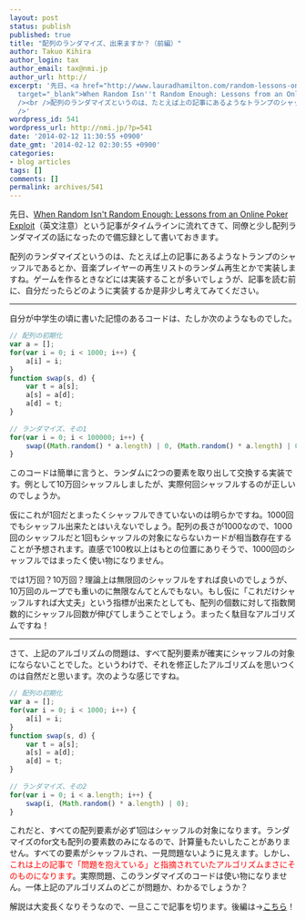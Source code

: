 ```yaml
---
layout: post
status: publish
published: true
title: "配列のランダマイズ、出来ますか？（前編）"
author: Takuo Kihira
author_login: tax
author_email: tax@nmi.jp
author_url: http://
excerpt: '先日、<a href="http://www.lauradhamilton.com/random-lessons-online-poker-exploit"
  target="_blank">When Random Isn''t Random Enough: Lessons from an Online Poker Exploit</a>（英文注意）という記事がタイムラインに流れてきて、同僚と少し配列ランダマイズの話になったので備忘録として書いておきます。<br
  /><br />配列のランダマイズというのは、たとえば上の記事にあるようなトランプのシャッフルであるとか、音楽プレイヤーの再生リストのランダム再生とかで実装しますね。ゲームを作るときなどには実装することが多いでしょうが、記事を読む前に、自分だったらどのように実装するか是非少し考えてみてください。<br
  />'
wordpress_id: 541
wordpress_url: http://nmi.jp/?p=541
date: '2014-02-12 11:30:55 +0900'
date_gmt: '2014-02-12 02:30:55 +0900'
categories:
- blog articles
tags: []
comments: []
permalink: archives/541
---
```

<p>先日、<a href="http://www.lauradhamilton.com/random-lessons-online-poker-exploit" target="_blank">When Random Isn't Random Enough: Lessons from an Online Poker Exploit</a>（英文注意）という記事がタイムラインに流れてきて、同僚と少し配列ランダマイズの話になったので備忘録として書いておきます。</p>
<p>配列のランダマイズというのは、たとえば上の記事にあるようなトランプのシャッフルであるとか、音楽プレイヤーの再生リストのランダム再生とかで実装しますね。ゲームを作るときなどには実装することが多いでしょうが、記事を読む前に、自分だったらどのように実装するか是非少し考えてみてください。<br />
<a id="more"></a><a id="more-541"></a></p>
<hr>自分が中学生の頃に書いた記憶のあるコードは、たしか次のようなものでした。<br />

```javascript
// 配列の初期化
var a = [];
for(var i = 0; i < 1000; i++) {
    a[i] = i;
}
function swap(s, d) {
    var t = a[s];
    a[s] = a[d];
    a[d] = t;
}
 
// ランダマイズ、その1
for(var i = 0; i < 100000; i++) {
    swap((Math.random() * a.length) | 0, (Math.random() * a.length) | 0);
}
```

このコードは簡単に言うと、ランダムに2つの要素を取り出して交換する実装です。例として10万回シャッフルしましたが、実際何回シャッフルするのが正しいのでしょうか。</p>
<p>仮にこれが1回だとまったくシャッフルできていないのは明らかですね。1000回でもシャッフル出来たとはいえないでしょう。配列の長さが1000なので、1000回のシャッフルだと1回もシャッフルの対象にならないカードが相当数存在することが予想されます。直感で100枚以上はもとの位置にありそうで、1000回のシャッフルではまったく使い物になりません。</p>
<p>では1万回？10万回？理論上は無限回のシャッフルをすれば良いのでしょうが、10万回のループでも重いのに無限なんてとんでもない。もし仮に「これだけシャッフルすれば大丈夫」という指標が出来たとしても、配列の個数に対して指数関数的にシャッフル回数が伸びてしまうことでしょう。まったく駄目なアルゴリズムですね！</p>
<hr>
さて、上記のアルゴリズムの問題は、すべて配列要素が確実にシャッフルの対象にならないことでした。というわけで、それを修正したアルゴリズムを思いつくのは自然だと思います。次のような感じですね。<br />

```javascript
// 配列の初期化
var a = [];
for(var i = 0; i < 1000; i++) {
    a[i] = i;
}
function swap(s, d) {
    var t = a[s];
    a[s] = a[d];
    a[d] = t;
}
 
// ランダマイズ、その2
for(var i = 0; i < a.length; i++) {
    swap(i, (Math.random() * a.length) | 0);
}
```

これだと、すべての配列要素が必ず1回はシャッフルの対象になります。ランダマイズのfor文も配列の要素数のみになるので、計算量もたいしたことがありません。すべての要素がシャッフルされ、一見問題ないように見えます。しかし、<span style="color:red">これは上の記事で「問題を抱えている」と指摘されていたアルゴリズムまさにそのものになります</span>。実際問題、このランダマイズのコードは使い物になりません。一体上記のアルゴリズムのどこが問題か、わかるでしょうか？</p>
<p>解説は大変長くなりそうなので、一旦ここで記事を切ります。後編は→<a href="http://nmi.jp/archives/545">こちら</a>！</p>
